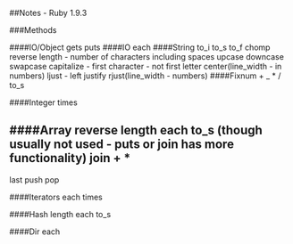 ##Notes - Ruby 1.9.3

###Methods

####IO/Object
gets
puts
####IO
each
####String
to_i
to_s
to_f
chomp
reverse
length - number of characters including spaces
upcase downcase
swapcase
capitalize - first character - not first letter 
center(line_width - in numbers)
ljust - left justify
rjust(line_width - numbers)
####Fixnum
+
_
*
/
to_s

####Integer
times

####Array
reverse
length
each
to_s (though usually not used - puts or join has more functionality)
join
+
*
-
last
push
pop

####Iterators
each
times

####Hash
length
each
to_s

####Dir
each